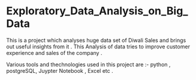 # Exploratory_Data_Analysis_on_Big_Data

This is a project which analyses huge data set of Diwali Sales and brings out useful insights from it . 
This Analysis of data tries to improve customer experience and sales of the company . 


Various tools and thechnologies used in this project are :- python , postgreSQL, Juypter Notebook ,  Excel etc . 


 
